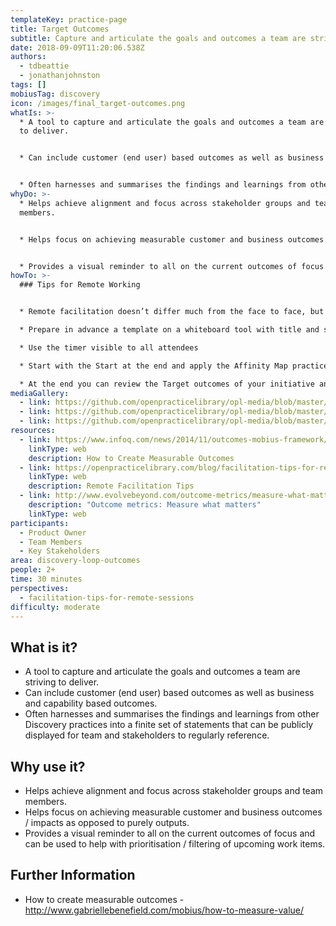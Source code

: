 ```yaml
---
templateKey: practice-page
title: Target Outcomes
subtitle: Capture and articulate the goals and outcomes a team are striving to deliver
date: 2018-09-09T11:20:06.538Z
authors:
  - tdbeattie
  - jonathanjohnston
tags: []
mobiusTag: discovery
icon: /images/final_target-outcomes.png
whatIs: >-
  * A tool to capture and articulate the goals and outcomes a team are striving
  to deliver.


  * Can include customer (end user) based outcomes as well as business and capability based outcomes.


  * Often harnesses and summarises the findings and learnings from other Discovery practices into a finite set of statements that can be publicly displayed for team and stakeholders to regularly reference.
whyDo: >-
  * Helps achieve alignment and focus across stakeholder groups and team
  members.


  * Helps focus on achieving measurable customer and business outcomes / impacts as opposed to purely outputs.


  * Provides a visual reminder to all on the current outcomes of focus and can be used to help with prioritisation / filtering of upcoming work items.
howTo: >-
  ### Tips for Remote Working


  * Remote facilitation doesn’t differ much from the face to face, but you need to be more clear on the preparation of the draft Target outcome prepared before the working session is starting, by your Product Owner

  * Prepare in advance a template on a whiteboard tool with title and steps and be crystal clear about what you expect providing examples

  * Use the timer visible to all attendees

  * Start with the Start at the end and apply the Affinity Map practice to group topics

  * At the end you can review the Target outcomes of your initiative and write a SMART GOAL that can become the starting point of Impact Map or the Open Decision Tree
mediaGallery:
  - link: https://github.com/openpracticelibrary/opl-media/blob/master/images/Target%20Outcomes%203.jpg?raw=true
  - link: https://github.com/openpracticelibrary/opl-media/blob/master/images/Target%20Outcomes.png?raw=true
  - link: https://github.com/openpracticelibrary/opl-media/blob/master/images/target%20outcomes%202.JPG?raw=true
resources:
  - link: https://www.infoq.com/news/2014/11/outcomes-mobius-framework/
    linkType: web
    description: How to Create Measurable Outcomes
  - link: https://openpracticelibrary.com/blog/facilitation-tips-for-remote-sessions/
    linkType: web
    description: Remote Facilitation Tips
  - link: http://www.evolvebeyond.com/outcome-metrics/measure-what-matters/
    description: "Outcome metrics: Measure what matters"
    linkType: web
participants:
  - Product Owner
  - Team Members
  - Key Stakeholders
area: discovery-loop-outcomes
people: 2+
time: 30 minutes
perspectives:
  - facilitation-tips-for-remote-sessions
difficulty: moderate
---
```

## What is it?

- A tool to capture and articulate the goals and outcomes a team are striving to deliver.
- Can include customer (end user) based outcomes as well as business and capability based outcomes.
- Often harnesses and summarises the findings and learnings from other Discovery practices into a finite set of statements that can be publicly displayed for team and stakeholders to regularly reference.

## Why use it?

- Helps achieve alignment and focus across stakeholder groups and team members.
- Helps focus on achieving measurable customer and business outcomes / impacts as opposed to purely outputs.
- Provides a visual reminder to all on the current outcomes of focus and can be used to help with prioritisation / filtering of upcoming work items.

## Further Information

- How to create measurable outcomes - http://www.gabriellebenefield.com/mobius/how-to-measure-value/
